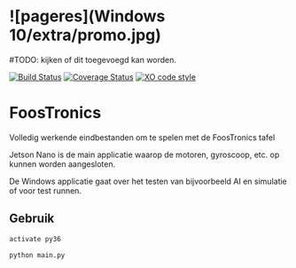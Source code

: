# ![pageres](Windows 10/extra/promo.jpg)

#TODO: kijken of dit toegevoegd kan worden. 

[![Build Status](https://travis-ci.org/sindresorhus/pageres.svg?branch=master)](https://travis-ci.org/sindresorhus/pageres) [![Coverage Status](https://coveralls.io/repos/sindresorhus/pageres/badge.svg?branch=master)](https://coveralls.io/r/sindresorhus/pageres?branch=master) [![XO code style](https://img.shields.io/badge/code_style-XO-5ed9c7.svg)](https://github.com/xojs/xo)


# FoosTronics
Volledig werkende eindbestanden om te spelen met de FoosTronics tafel

Jetson Nano is de main applicatie waarop de motoren, gyroscoop, etc. op kunnen worden aangesloten.

De Windows applicatie gaat over het testen van bijvoorbeeld AI en simulatie of voor test runnen.


## Gebruik

```python
activate py36

python main.py
```

